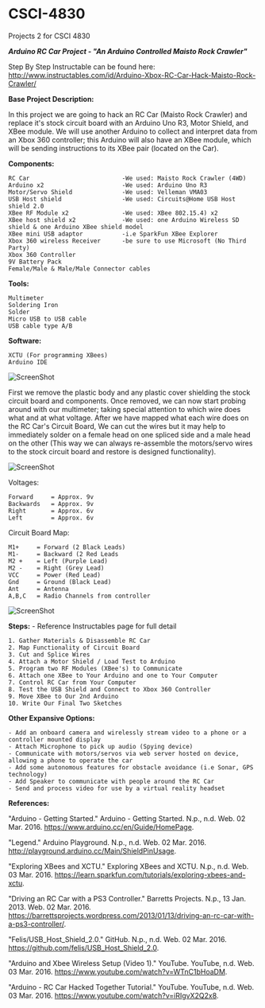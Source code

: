 # CSCI-4830
Projects 2 for CSCI 4830

**_Arduino RC Car Project - "An Arduino Controlled Maisto Rock Crawler"_**

Step By Step Instructable can be found here:  http://www.instructables.com/id/Arduino-Xbox-RC-Car-Hack-Maisto-Rock-Crawler/

**Base Project Description:**

In this project we are going to hack an RC Car (Maisto Rock Crawler) and replace it's stock circuit board with an Arduino Uno R3, Motor Shield, and XBee module. We will use another Arduino to collect and interpret data from an Xbox 360 controller; this Arduino will also have an XBee module, which will be sending instructions to its XBee pair (located on the Car).
    				
**Components:**

    RC Car 							-We used: Maisto Rock Crawler (4WD)
    Arduino x2						-We used: Arduino Uno R3
    Motor/Servo Shield 				-We used: Velleman VMA03
    USB Host shield 				-We used: Circuits@Home USB Host shield 2.0
    XBee RF Module x2				-We used: XBee 802.15.4) x2
    XBee host shield x2				-We used: one Arduino Wireless SD shield & one Arduino XBee shield model 
    XBee mini USB adaptor 			-i.e SparkFun XBee Explorer
    Xbox 360 wireless Receiver		-be sure to use Microsoft (No Third Party)
    Xbox 360 Controller
    9V Battery Pack
    Female/Male & Male/Male Connector cables
    
**Tools:**

    Multimeter
    Soldering Iron
    Solder
    Micro USB to USB cable
    USB cable type A/B
   
**Software:**

    XCTU (For programming XBees)
    Arduino IDE
    
![ScreenShot](https://github.com/WileTheCoyote/CSCI-4830/blob/master/Arduino-RC-Car-Project/ToolsAndComponents.jpg)

First we remove the plastic body and any plastic cover shielding the stock circuit board and components. Once removed, we can now start probing around
with our multimeter; taking special attention to which wire does what and at what voltage. After we have mapped what each wire does on the RC Car's Circuit Board, 
We can cut the wires but it may help to immediately solder on a female head on one spliced side and a male head on the other (This way we can always re-assemble 
the motors/servo wires to the stock circuit board and restore is designed functionality). 

![ScreenShot](https://github.com/WileTheCoyote/CSCI-4830/blob/master/Arduino-RC-Car-Project/RCcar.jpg)   

Voltages:

    Forward 	= Approx. 9v
    Backwards 	= Approx. 9v
    Right 		= Approx. 6v
    Left 		= Approx. 6v
    
Circuit Board Map:
    
    M1+		= Forward (2 Black Leads)
    M1- 	= Backward (2 Red Leads
    M2 +	= Left (Purple Lead)
    M2 - 	= Right (Grey Lead)
    VCC		= Power (Red Lead)
    Gnd		= Ground (Black Lead)
    Ant		= Antenna
    A,B,C	= Radio Channels from controller
    
![ScreenShot](https://github.com/WileTheCoyote/CSCI-4830/blob/master/Arduino-RC-Car-Project/StockCircuitBoard.jpg)   

**Steps:** - Reference Instructables page for full detail 

    1. Gather Materials & Disassemble RC Car
    2. Map Functionality of Circuit Board
    3. Cut and Splice Wires
    4. Attach a Motor Shield / Load Test to Arduino 
    5. Program two RF Modules (XBee's) to Communicate 
    6. Attach one XBee to Your Arduino and one to Your Computer
    7. Control RC Car from Your Computer 
    8. Test the USB Shield and Connect to Xbox 360 Controller  
    9. Move XBee to Our 2nd Arduino
    10. Write Our Final Two Sketches 


**Other Expansive Options:**

    - Add an onboard camera and wirelessly stream video to a phone or a controller mounted display
    - Attach Microphone to pick up audio (Spying device) 
    - Communicate with motors/servos via web server hosted on device, allowing a phone to operate the car  
    - Add some autonomous features for obstacle avoidance (i.e Sonar, GPS technology) 
    - Add Speaker to communicate with people around the RC Car 
    - Send and process video for use by a virtual reality headset 
    
**References:**

"Arduino - Getting Started." Arduino - Getting Started. N.p., n.d. Web. 02 Mar. 2016. <https://www.arduino.cc/en/Guide/HomePage>."Legend." Arduino Playground. N.p., n.d. Web. 02 Mar. 2016. <http://playground.arduino.cc/Main/ShieldPinUsage>."Exploring XBees and XCTU." Exploring XBees and XCTU. N.p., n.d. Web. 03 Mar. 2016. <https://learn.sparkfun.com/tutorials/exploring-xbees-and-xctu>."Driving an RC Car with a PS3 Controller." Barretts Projects. N.p., 13 Jan. 2013. Web. 02 Mar. 2016. <https://barrettsprojects.wordpress.com/2013/01/13/driving-an-rc-car-with-a-ps3-controller/>."Felis/USB_Host_Shield_2.0." GitHub. N.p., n.d. Web. 02 Mar. 2016. <https://github.com/felis/USB_Host_Shield_2.0>."Arduino and Xbee Wireless Setup (Video 1)." YouTube. YouTube, n.d. Web. 03 Mar. 2016. <https://www.youtube.com/watch?v=WTnC1bHoaDM>."Arduino - RC Car Hacked Together Tutorial." YouTube. YouTube, n.d. Web. 03 Mar. 2016. <https://www.youtube.com/watch?v=iRIgvX2Q2x8>.
    




